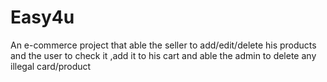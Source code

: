 # Easy4u
An e-commerce project that able the seller to add/edit/delete his products and the user to check it ,add it to his cart and able the admin to delete any illegal card/product
